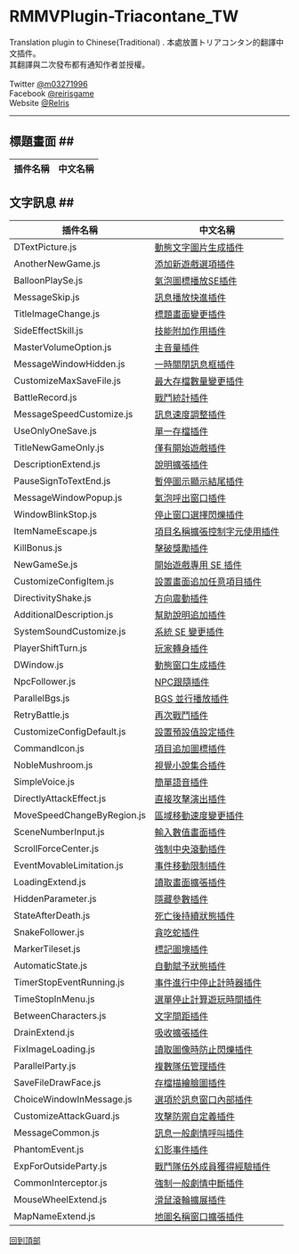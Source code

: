 # RMMVPlugin-Triacontane_TW
Translation plugin to Chinese(Traditional) .
本處放置トリアコンタン的翻譯中文插件。<br>
其翻譯與二次發布都有通知作者並授權。<br>
<br>
Twitter [@m03271996](https://twitter.com/m03271996)<br>
Facebook [@reirisgame](https://www.facebook.com/reirisgame/)<br>
Website [@ReIris](https://m03271996.wixsite.com/reirisgame)<br>
* * *
## 標題畫面 ##<br>
| 插件名稱               | 中文名稱              |
| --------------------- | --------------------- |
## 文字訊息 ##<br>
| 插件名稱               | 中文名稱              |
| --------------------- | --------------------- |
| DTextPicture.js       | [動態文字圖片生成插件](https://github.com/mr099985/RMMVPlugin-Triacontane/blob/master/DTextPicture.js)    |
| AnotherNewGame.js     | [添加新遊戲選項插件](https://github.com/mr099985/RMMVPlugin-Triacontane/blob/master/AnotherNewGame.js)     |
| BalloonPlaySe.js     | [氣泡圖標播放SE插件](https://github.com/mr099985/RMMVPlugin-Triacontane/blob/master/BalloonPlaySe.js)     |
| MessageSkip.js    | [訊息播放快進插件](https://github.com/mr099985/RMMVPlugin-Triacontane/blob/master/MessageSkip.js)     |
| TitleImageChange.js    | [標題畫面變更插件](https://github.com/mr099985/RMMVPlugin-Triacontane/blob/master/TitleImageChange.js)     |
| SideEffectSkill.js    | [技能附加作用插件](https://github.com/mr099985/RMMVPlugin-Triacontane/blob/master/SideEffectSkill.js)     |
| MasterVolumeOption.js   | [主音量插件](https://github.com/mr099985/RMMVPlugin-Triacontane/blob/master/MasterVolumeOption.js)     |
| MessageWindowHidden.js   | [一時關閉訊息框插件](https://github.com/mr099985/RMMVPlugin-Triacontane/blob/master/MessageWindowHidden.js)     |
| CustomizeMaxSaveFile.js   | [最大存檔數量變更插件](https://github.com/mr099985/RMMVPlugin-Triacontane/blob/master/CustomizeMaxSaveFile.js)     |
| BattleRecord.js   | [戰鬥統計插件](https://github.com/mr099985/RMMVPlugin-Triacontane/blob/master/BattleRecord.js)     |
| MessageSpeedCustomize.js   | [訊息速度調整插件](https://github.com/mr099985/RMMVPlugin-Triacontane/blob/master/MessageSpeedCustomize.js)     |
| UseOnlyOneSave.js   | [單一存檔插件](https://github.com/mr099985/RMMVPlugin-Triacontane/blob/master/UseOnlyOneSave.js)     |
| TitleNewGameOnly.js   | [僅有開始遊戲插件](https://github.com/mr099985/RMMVPlugin-Triacontane/blob/master/TitleNewGameOnly.js)     |
| DescriptionExtend.js   | [說明擴張插件](https://github.com/mr099985/RMMVPlugin-Triacontane/blob/master/DescriptionExtend.js)     |
| PauseSignToTextEnd.js   | [暫停圖示顯示結尾插件](https://github.com/mr099985/RMMVPlugin-Triacontane/blob/master/PauseSignToTextEnd.js)     |
| MessageWindowPopup.js   | [氣泡呼出窗口插件](https://github.com/mr099985/RMMVPlugin-Triacontane/blob/master/MessageWindowPopup.js)     |
| WindowBlinkStop.js   | [停止窗口選擇閃爍插件](https://github.com/mr099985/RMMVPlugin-Triacontane/blob/master/WindowBlinkStop.js)     |
| ItemNameEscape.js   | [項目名稱擴張控制字元使用插件](https://github.com/mr099985/RMMVPlugin-Triacontane/blob/master/ItemNameEscape.js)     |
| KillBonus.js   | [擊破獎勵插件](https://github.com/mr099985/RMMVPlugin-Triacontane/blob/master/KillBonus.js)     |
| NewGameSe.js   | [開始遊戲專用 SE 插件](https://github.com/mr099985/RMMVPlugin-Triacontane/blob/master/NewGameSe.js)     |
| CustomizeConfigItem.js   | [設置畫面追加任意項目插件](https://github.com/mr099985/RMMVPlugin-Triacontane/blob/master/CustomizeConfigItem.js)     |
| DirectivityShake.js   | [方向震動插件](https://github.com/mr099985/RMMVPlugin-Triacontane/blob/master/DirectivityShake.js)     |
| AdditionalDescription.js   | [幫助說明追加插件](https://github.com/mr099985/RMMVPlugin-Triacontane/blob/master/AdditionalDescription.js)     |
| SystemSoundCustomize.js   | [系統 SE 變更插件](https://github.com/mr099985/RMMVPlugin-Triacontane/blob/master/SystemSoundCustomize.js)     |
| PlayerShiftTurn.js   | [玩家轉身插件](https://github.com/mr099985/RMMVPlugin-Triacontane/blob/master/PlayerShiftTurn.js)     |
| DWindow.js   | [動態窗口生成插件](https://github.com/mr099985/RMMVPlugin-Triacontane/blob/master/DWindow.js)     |
| NpcFollower.js   | [NPC跟隨插件](https://github.com/mr099985/RMMVPlugin-Triacontane/blob/master/NpcFollower.js)     |
| ParallelBgs.js   | [BGS 並行播放插件](https://github.com/mr099985/RMMVPlugin-Triacontane/blob/master/ParallelBgs.js)     |
| RetryBattle.js   | [再次戰鬥插件](https://github.com/mr099985/RMMVPlugin-Triacontane/blob/master/RetryBattle.js)     |
| CustomizeConfigDefault.js   | [設置預設值設定插件](https://github.com/mr099985/RMMVPlugin-Triacontane/blob/master/CustomizeConfigDefault.js)     |
| CommandIcon.js   | [項目追加圖標插件](https://github.com/mr099985/RMMVPlugin-Triacontane/blob/master/CommandIcon.js)     |
| NobleMushroom.js   | [視覺小說集合插件](https://github.com/mr099985/RMMVPlugin-Triacontane/blob/master/NobleMushroom.js)     |
| SimpleVoice.js   | [簡單語音插件](https://github.com/mr099985/RMMVPlugin-Triacontane/blob/master/SimpleVoice.js)     |
| DirectlyAttackEffect.js   | [直接攻擊演出插件](https://github.com/mr099985/RMMVPlugin-Triacontane/blob/master/DirectlyAttackEffect.js)     |
| MoveSpeedChangeByRegion.js   | [區域移動速度變更插件](https://github.com/mr099985/RMMVPlugin-Triacontane/blob/master/MoveSpeedChangeByRegion.js)     |
| SceneNumberInput.js   | [輸入數值畫面插件](https://github.com/mr099985/RMMVPlugin-Triacontane/blob/master/SceneNumberInput.js)     |
| ScrollForceCenter.js   | [強制中央滾動插件](https://github.com/mr099985/RMMVPlugin-Triacontane/blob/master/ScrollForceCenter.js)     |
|  EventMovableLimitation.js   | [事件移動限制插件](https://github.com/mr099985/RMMVPlugin-Triacontane/blob/master/EventMovableLimitation.js)     |
|  LoadingExtend.js   | [讀取畫面擴張插件](https://github.com/mr099985/RMMVPlugin-Triacontane/blob/master/LoadingExtend.js)     |
|  HiddenParameter.js   | [隱藏參數插件](https://github.com/mr099985/RMMVPlugin-Triacontane/blob/master/HiddenParameter.js)     |
|  StateAfterDeath.js   | [死亡後持續狀態插件](https://github.com/mr099985/RMMVPlugin-Triacontane/blob/master/StateAfterDeath.js)     |
|  SnakeFollower.js   | [貪吃蛇插件](https://github.com/mr099985/RMMVPlugin-Triacontane/blob/master/SnakeFollower.js)     |
|  MarkerTileset.js   | [標記圖塊插件](https://github.com/mr099985/RMMVPlugin-Triacontane/blob/master/MarkerTileset.js)     |
|  AutomaticState.js   | [自動賦予狀態插件](https://github.com/mr099985/RMMVPlugin-Triacontane/blob/master/AutomaticState.js)     |
|  TimerStopEventRunning.js   | [事件進行中停止計時器插件](https://github.com/mr099985/RMMVPlugin-Triacontane/blob/master/TimerStopEventRunning.js)     |
|  TimeStopInMenu.js   | [選單停止計算遊玩時間插件](https://github.com/mr099985/RMMVPlugin-Triacontane/blob/master/TimeStopInMenu.js)     |
|  BetweenCharacters.js   | [文字間距插件](https://github.com/mr099985/RMMVPlugin-Triacontane/blob/master/BetweenCharacters.js)     |
|  DrainExtend.js   | [吸收擴張插件](https://github.com/mr099985/RMMVPlugin-Triacontane/blob/master/DrainExtend.js)     |
|  FixImageLoading.js   | [讀取圖像時防止閃爍插件](https://github.com/mr099985/RMMVPlugin-Triacontane/blob/master/FixImageLoading.js)     |
|  ParallelParty.js   | [複數隊伍管理插件](https://github.com/mr099985/RMMVPlugin-Triacontane/blob/master/ParallelParty.js)     |
|  SaveFileDrawFace.js   | [存檔描繪臉圖插件](https://github.com/mr099985/RMMVPlugin-Triacontane/blob/master/SaveFileDrawFace.js)     |
|  ChoiceWindowInMessage.js   | [選項於訊息窗口內部插件](https://github.com/mr099985/RMMVPlugin-Triacontane/blob/master/ChoiceWindowInMessage.js)     |
|  CustomizeAttackGuard.js   | [攻擊防禦自定義插件](https://github.com/mr099985/RMMVPlugin-Triacontane/blob/master/CustomizeAttackGuard.js)     |
|  MessageCommon.js   | [訊息一般劇情呼叫插件](https://github.com/mr099985/RMMVPlugin-Triacontane/blob/master/MessageCommon.js)     |
|  PhantomEvent.js   | [幻影事件插件](https://github.com/mr099985/RMMVPlugin-Triacontane/blob/master/PhantomEvent.js)     |
|  ExpForOutsideParty.js   | [戰鬥隊伍外成員獲得經驗插件](https://github.com/mr099985/RMMVPlugin-Triacontane/blob/master/ExpForOutsideParty.js)     |
|  CommonInterceptor.js   | [強制一般劇情中斷插件](https://github.com/mr099985/RMMVPlugin-Triacontane/blob/master/CommonInterceptor.js)     |
|  MouseWheelExtend.js   | [滑鼠滾輪擴展插件](https://github.com/mr099985/RMMVPlugin-Triacontane/blob/master/CommonInterceptor.js)     |
|  MapNameExtend.js   | [地圖名稱窗口擴張插件](https://github.com/mr099985/RMMVPlugin-Triacontane/blob/master/MapNameExtend.js)     |

[回到頂部](#readme)

